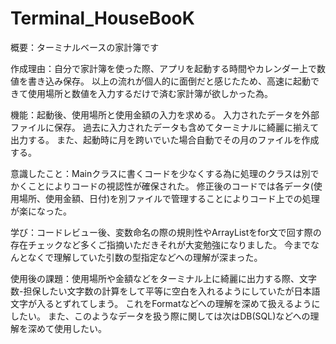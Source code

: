 # Terminal_HouseBooK
概要：ターミナルベースの家計簿です

作成理由：自分で家計簿を使った際、アプリを起動する時間やカレンダー上で数値を書き込み保存。
以上の流れが個人的に面倒だと感じたため、高速に起動できて使用場所と数値を入力するだけで済む家計簿が欲しかった為。

機能：起動後、使用場所と使用金額の入力を求める。
入力されたデータを外部ファイルに保存。
過去に入力されたデータも含めてターミナルに綺麗に揃えて出力する。
また、起動時に月を跨いでいた場合自動でその月のファイルを作成する。

意識したこと：Mainクラスに書くコードを少なくする為に処理のクラスは別でかくことによりコードの視認性が確保された。
修正後のコードでは各データ(使用場所、使用金額、日付)を別ファイルで管理することによりコード上での処理が楽になった。

学び：コードレビュー後、変数命名の際の規則性やArrayListをfor文で回す際の存在チェックなど多くご指摘いただきそれが大変勉強になりました。
今までなんとなくで理解していた引数の型指定などへの理解が深まった。

使用後の課題：使用場所や金額などをターミナル上に綺麗に出力する際、文字数-担保したい文字数の計算をして平等に空白を入れるようにしていたが日本語文字が入るとずれてしまう。
これをFormatなどへの理解を深めて扱えるようにしたい。
また、このようなデータを扱う際に関しては次はDB(SQL)などへの理解を深めて使用したい。
